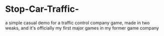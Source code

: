 # Stop-Car-Traffic-
a simple casual demo for a traffic control company game, made in two weaks, and it's officially my first major games in my former game company
